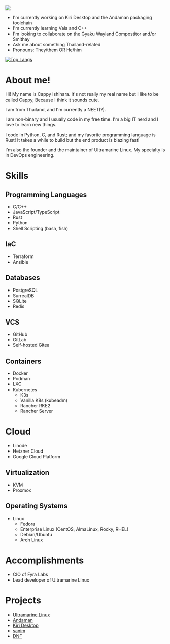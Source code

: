 <a rel="me" href="https://ordinary.cafe/@korewaChino">
  <img src="https://img.shields.io/badge/Mastodon-7289da?logo=Mastodon&logoColor=white" />
</a>

- I'm currently working on Kiri Desktop and the Andaman packaging toolchain
- I'm currently learning Vala and C++
- I'm looking to collaborate on the Gyaku Wayland Compostitor and/or Smithay
- Ask me about something Thailand-related
- Pronouns: They/them OR He/him

[![Top Langs](https://github-readme-stats.vercel.app/api/top-langs?username=korewaChino&layout=compact&langs_count=12)](https://github.com/anuraghazra/github-readme-stats)

# About me!

Hi! My name is Cappy Ishihara. It's not really my real name but I like to be called Cappy, Because I think it sounds cute.

I am from Thailand, and I'm currently a NEET(?).

I am non-binary and I usually code in my free time. I'm a big IT nerd and I love to learn new things.

I code in Python, C, and Rust; and my favorite programming language is Rust! It takes a while to build but the end product is blazing fast!

I'm also the founder and the maintainer of Ultramarine Linux. My specialty is in DevOps engineering.


# Skills

## Programming Languages
- C/C++
- JavaScript/TypeScript
- Rust
- Python
- Shell Scripting (bash, fish)

## IaC
- Terraform
- Ansible

## Databases
- PostgreSQL
- SurrealDB
- SQLite
- Redis

## VCS
- GitHub
- GitLab
- Self-hosted Gitea

## Containers
- Docker
- Podman
- LXC
- Kubernetes
  - K3s
  - Vanilla K8s (kubeadm)
  - Rancher RKE2
  - Rancher Server

# Cloud
- Linode
- Hetzner Cloud
- Google Cloud Platform

## Virtualization
- KVM
- Proxmox

## Operating Systems
- Linux
  - Fedora
  - Enterprise Linux (CentOS, AlmaLinux, Rocky, RHEL)
  - Debian/Ubuntu
  - Arch Linux

# Accomplishments
- CIO of Fyra Labs
- Lead developer of Ultramarine Linux

# Projects
- [Ultramarine Linux](https://ultramarine-linux.org)
- [Andaman](https://github.com/FyraLabs/anda)
- [Kiri Desktop](https://github.com/tau-OS/kiri-desktop)
- [sanim](https://github.com/korewaChino/sanim)
- [DNF](https://github.com/rpm-software-management/dnf)
